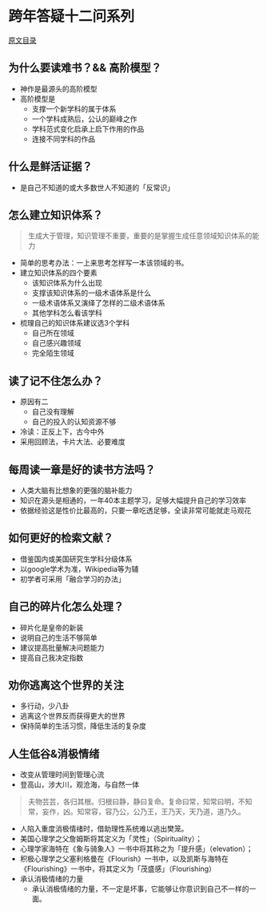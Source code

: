 # 跨年答疑十二问系列 
[原文目录](https://mp.weixin.qq.com/mp/homepage?__biz=MzA3MzM0MjUyMQ==&hid=17&sn=888d2997d9e86a601879f2eca68e5b72#wechat_redirect)

## 为什么要读难书？&& 高阶模型？
* 神作是最源头的高阶模型
* 高阶模型是
  * 支撑一个新学科的属于体系
  * 一个学科成熟后，公认的巅峰之作
  * 学科范式变化启承上启下作用的作品
  * 连接不同学科的作品

## 什么是鲜活证据？
* 是自己不知道的或大多数世人不知道的「反常识」

## 怎么建立知识体系？
> 生成大于管理，知识管理不重要，重要的是掌握生成任意领域知识体系的能力
* 简单的思考办法：一上来思考怎样写一本该领域的书。
* 建立知识体系的四个要素
  * 该知识体系为什么出现
  * 支撑该知识体系的一级术语体系是什么
  * 一级术语体系又演绎了怎样的二级术语体系
  * 其他学科怎么看该学科
* 梳理自己的知识体系建议选3个学科
  * 自己所在领域
  * 自己感兴趣领域
  * 完全陌生领域

## 读了记不住怎么办？
* 原因有二
  * 自己没有理解
  * 自己的投入的认知资源不够
* 冷读：正反上下，古今中外
* 采用回顾法，卡片大法、必要难度

## 每周读一章是好的读书方法吗？
* 人类大脑有比想象的更强的脑补能力
* 知识在源头是相通的，一年40本主题学习，足够大幅提升自己的学习效率
* 依据经验这是性价比最高的，只要一章吃透足够，全读非常可能就走马观花


## 如何更好的检索文献？
* 借鉴国内或美国研究生学科分级体系
* 以google学术为准，Wikipedia等为辅
* 初学者可采用「融合学习的办法」

## 自己的碎片化怎么处理？
* 碎片化是皇帝的新装
* 说明自己的生活不够简单
* 建议提高批量解决问题能力
* 提高自己我决定指数

## 劝你逃离这个世界的关注
* 多行动，少八卦
* 逃离这个世界反而获得更大的世界
* 保持简单的生活习惯，降低生活的复杂度

## 人生低谷&消极情绪
* 改变从管理时间到管理心流
* 登高山，涉大川，观沧海，与自然一体
> 夫物芸芸，各归其根。归根曰静，静曰复命。复命曰常，知常曰明，不知常，妄作，凶。知常容，容乃公，公乃王，王乃天，天乃道，道乃久。
  * 人陷入重度消极情绪时，借助理性系统难以逃出樊笼。
  * 美国心理学之父詹姆斯将其定义为「灵性」（Spirituality）；
  * 心理学家海特在《象与骑象人》一书中将其称之为「提升感」（elevation）；
  * 积极心理学之父塞利格曼在《Flourish》一书中，以及凯斯与海特在《Flourishing》一书中，将其定义为「茂盛感」（Flourishing）
* 承认消极情绪的力量
  * 承认消极情绪的力量，不一定是坏事，它能够让你意识到自己不一样的一面。
  



## 
